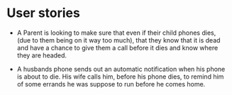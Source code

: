 # User stories

* A Parent is looking to make sure that even if their child phones dies, (due to them being on it way too much), that they know that it is dead and have a chance to give them a call before it dies and know where they are headed. 

* A husbands phone sends out an automatic notification when his phone is about to die. His wife calls him, before his phone dies, to remind him of some errands he was suppose to run before he comes home.